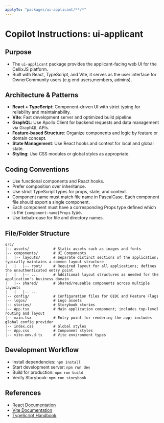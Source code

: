 ```yaml
---
applyTo: "packages/ui-applicant/**/*"
---
```

# Copilot Instructions: ui-applicant

## Purpose

- The `ui-applicant` package provides the applicant-facing web UI for the CellixJS platform.
- Built with React, TypeScript, and Vite, it serves as the user interface for OwnerCommunity users (e.g end users,members, admins).

## Architecture & Patterns

- **React + TypeScript**: Component-driven UI with strict typing for reliability and maintainability.
- **Vite**: Fast development server and optimized build pipeline.
- **GraphQL**: Use Apollo Client for backend requests and data management via GraphQL APIs.
- **Feature-based Structure**: Organize components and logic by feature or domain concept.
- **State Management**: Use React hooks and context for local and global state.
- **Styling**: Use CSS modules or global styles as appropriate.

## Coding Conventions

- Use functional components and React hooks.
- Prefer composition over inheritance.
- Use strict TypeScript types for props, state, and context.
- Component name must match file name in PascalCase. Each component file should export a single component.
- Each component must have a corresponding Props type defined which is the `{component-name}Props` type.
- Use kebab-case for file and directory names.

## File/Folder Structure

```
src/
|-- assets/           # Static assets such as images and fonts
|-- components/       # UI Components
|   |-- layouts/      # Separate distinct sections of the application; typically maintains a common layout structure
|   |   |-- root/     # Required layout for all applications; defines the unauthenticated entry point
|   |   |-- ...       # Additional layout structures as needed for the application's business domain
|   |-- shared/       # Shared/reusable components across multiple layouts
|   |   |-- ...
|-- config/           # Configuration files for OIDC and Feature Flags
|-- logos/            # Logo assets
|-- stories/          # Storybook stories
|-- App.tsx           # Main application component; includes top-level routing and layout
|-- main.tsx          # Entry point for rendering the app; includes global config provider
|-- index.css         # Global styles
|-- App.css           # Component styles
|-- vite-env.d.ts     # Vite environment types
```

## Development Workflow

- Install dependencies: `npm install`
- Start development server: `npm run dev`
- Build for production: `npm run build`
- Verify Storybook: `npm run storybook`


<!-- ## Testing

- Use `vitest` for unit and integration tests.
- Each component should have a corresponding `*.test.tsx` file.
- Coverage reports are generated in `coverage/`. -->

## References

- [React Documentation](https://react.dev/)
- [Vite Documentation](https://vitejs.dev/)
- [TypeScript Handbook](https://www.typescriptlang.org/docs/)
